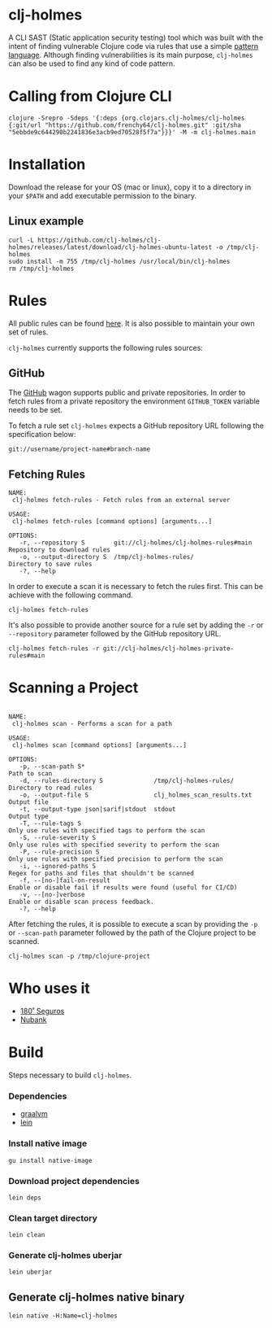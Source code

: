 # clj-holmes

A CLI SAST (Static application security testing) tool which was built with the intent of finding vulnerable Clojure code via rules that use a simple [pattern language](https://github.com/clj-holmes/shape-shifter). Although finding vulnerabilities is its main purpose, `clj-holmes` can also be used to find any kind of code pattern.

# Calling from Clojure CLI

```
clojure -Srepro -Sdeps '{:deps {org.clojars.clj-holmes/clj-holmes {:git/url "https://github.com/frenchy64/clj-holmes.git" :git/sha "5ebbde9c644290b2241836e3acb9ed70528f5f7a"}}}' -M -m clj-holmes.main
```

# Installation
Download the release for your OS (mac or linux), copy it to a directory in your `$PATH` and add executable permission to the binary.

## Linux example
```
curl -L https://github.com/clj-holmes/clj-holmes/releases/latest/download/clj-holmes-ubuntu-latest -o /tmp/clj-holmes
sudo install -m 755 /tmp/clj-holmes /usr/local/bin/clj-holmes
rm /tmp/clj-holmes
```

# Rules
All public rules can be found [here](https://github.com/clj-holmes/clj-holmes-rules). It is also possible to maintain your own set of rules.

`clj-holmes` currently supports the following rules sources:

## GitHub
The [GitHub](https://github.com/clj-holmes/clj-holmes/blob/main/src/clj_holmes/rules/wagon/github.clj) wagon supports public and private repositories. In order to fetch rules from a private repository the environment `GITHUB_TOKEN` variable needs to be set.

To fetch a rule set `clj-holmes` expects a GitHub repository URL following the specification below:

`git://username/project-name#branch-name`

## Fetching Rules
```
NAME:
 clj-holmes fetch-rules - Fetch rules from an external server

USAGE:
 clj-holmes fetch-rules [command options] [arguments...]

OPTIONS:
   -r, --repository S        git://clj-holmes/clj-holmes-rules#main  Repository to download rules
   -o, --output-directory S  /tmp/clj-holmes-rules/                  Directory to save rules
   -?, --help
```

In order to execute a scan it is necessary to fetch the rules first. This can be achieve with the following command.

`clj-holmes fetch-rules`

It's also possible to provide another source for a rule set by adding the `-r` or `--repository` parameter followed by the GitHub repository URL.

`clj-holmes fetch-rules -r git://clj-holmes/clj-holmes-private-rules#main`

# Scanning a Project
```

NAME:
 clj-holmes scan - Performs a scan for a path

USAGE:
 clj-holmes scan [command options] [arguments...]

OPTIONS:
   -p, --scan-path S*                                                Path to scan
   -d, --rules-directory S              /tmp/clj-holmes-rules/       Directory to read rules
   -o, --output-file S                  clj_holmes_scan_results.txt  Output file
   -t, --output-type json|sarif|stdout  stdout                       Output type
   -T, --rule-tags S                                                 Only use rules with specified tags to perform the scan
   -S, --rule-severity S                                             Only use rules with specified severity to perform the scan
   -P, --rule-precision S                                            Only use rules with specified precision to perform the scan
   -i, --ignored-paths S                                             Regex for paths and files that shouldn't be scanned
   -f, --[no-]fail-on-result                                         Enable or disable fail if results were found (useful for CI/CD)
   -v, --[no-]verbose                                                Enable or disable scan process feedback.
   -?, --help
```

After fetching the rules, it is possible to execute a scan by providing the `-p` or `--scan-path` parameter followed by the path of the Clojure project to be scanned.

`clj-holmes scan -p /tmp/clojure-project`

# Who uses it
- [180˚ Seguros](https://www.180s.com.br/)
- [Nubank](https://nubank.com.br/)

# Build
Steps necessary to build `clj-holmes`.
### Dependencies
- [graalvm](https://www.graalvm.org/java/quickstart/)
- [lein](https://leiningen.org/)

### Install native image
`gu install native-image`

### Download project dependencies
`lein deps`

### Clean target directory
`lein clean`

### Generate clj-holmes uberjar
`lein uberjar`

## Generate clj-holmes native binary
`lein native -H:Name=clj-holmes`
